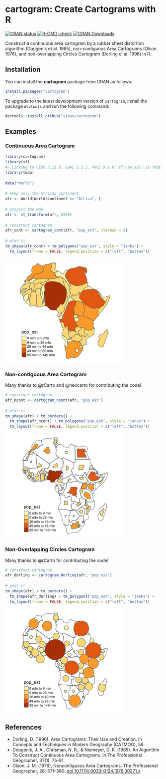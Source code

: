 cartogram: Create Cartograms with R
================

<!-- badges: start -->

[![CRAN
status](http://www.r-pkg.org/badges/version/cartogram)](https://cran.r-project.org/package=cartogram)
[![R-CMD-check](https://github.com/sjewo/cartogram/actions/workflows/R-CMD-check.yaml/badge.svg)](https://github.com/sjewo/cartogram/actions/workflows/R-CMD-check.yaml)
[![CRAN
Downloads](http://cranlogs.r-pkg.org/badges/cartogram)](https://cran.r-project.org/package=cartogram)
<!-- badges: end -->

Construct a continuous area cartogram by a rubber sheet distortion
algorithm (Dougenik et al. 1985), non-contiguous Area Cartograms (Olson
1976), and non-overlapping Circles Cartogram (Dorling el al. 1996) in R.

## Installation

You can install the **cartogram** package from CRAN as follows:

``` r
install.packages("cartogram")
```

To upgrade to the latest development version of `cartogram`, install the
package `devtools` and run the following command:

``` r
devtools::install_github("sjewo/cartogram")
```

## Examples

### Continuous Area Cartogram

``` r
library(cartogram)
library(sf)
#> Linking to GEOS 3.11.0, GDAL 3.5.3, PROJ 9.1.0; sf_use_s2() is TRUE
library(tmap)

data("World")

# keep only the african continent
afr <- World[World$continent == "Africa", ]

# project the map
afr <- st_transform(afr, 3395)

# construct cartogram
afr_cont <- cartogram_cont(afr, "pop_est", itermax = 5)

# plot it
tm_shape(afr_cont) + tm_polygons("pop_est", style = "jenks") +
  tm_layout(frame = FALSE, legend.position = c("left", "bottom"))
```

![](man/figures/README-cont-1.png)<!-- -->

### Non-contiguous Area Cartogram

Many thanks to @rCarto and @neocarto for contributing the code!

``` r
# construct cartogram
afr_ncont <- cartogram_ncont(afr, "pop_est")

# plot it
tm_shape(afr) + tm_borders() +
  tm_shape(afr_ncont) + tm_polygons("pop_est", style = "jenks") +
  tm_layout(frame = FALSE, legend.position = c("left", "bottom"))
```

![](man/figures/README-ncont-1.png)<!-- -->

### Non-Overlapping Circles Cartogram

Many thanks to @rCarto for contributing the code!

``` r
# construct cartogram
afr_dorling <- cartogram_dorling(afr, "pop_est")

# plot it
tm_shape(afr) + tm_borders() +
  tm_shape(afr_dorling) + tm_polygons("pop_est", style = "jenks") +
  tm_layout(frame = FALSE, legend.position = c("left", "bottom"))
```

![](man/figures/README-dorling-1.png)<!-- -->

## References

- Dorling, D. (1996). Area Cartograms: Their Use and Creation. In
  Concepts and Techniques in Modern Geography (CATMOG), 59.
- Dougenik, J. A., Chrisman, N. R., & Niemeyer, D. R. (1985). An
  Algorithm To Construct Continuous Area Cartograms. In The Professional
  Geographer, 37(1), 75-81.
- Olson, J. M. (1976), Noncontiguous Area Cartograms. The Professional
  Geographer, 28: 371–380.
  [doi:10.1111/j.0033-0124.1976.00371.x](https://doi.org/10.1111/j.0033-0124.1976.00371.x)
